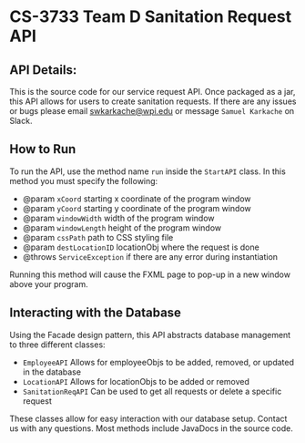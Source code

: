 
# CS-3733 Team D Sanitation Request API
## API Details:
This is the source code for our service request API. Once packaged as a jar, this API allows for users to 
create sanitation requests. If there are any issues or bugs please email swkarkache@wpi.edu or message
`Samuel Karkache` on Slack.
## How to Run 
To run the API, use the method name `run` inside
the `StartAPI` class. In this method you must specify the following:
 
* @param `xCoord` starting x coordinate of the program window
* @param `yCoord` starting y coordinate of the program window
* @param `windowWidth` width of the program window
* @param `windowLength` height of the program window
* @param `cssPath` path to CSS styling file
* @param `destLocationID` locationObj where the request is done
* @throws `ServiceException` if there are any error during instantiation

Running this method will cause the FXML page to pop-up in a new window above your program.
## Interacting with the Database
Using the Facade design pattern, this API abstracts database management to three different classes:

* `EmployeeAPI` Allows for employeeObjs to be added, removed, or updated in the database
* `LocationAPI` Allows for locationObjs to be added or removed
* `SanitationReqAPI` Can be used to get all requests or delete a specific request

These classes allow for easy interaction with our database setup. Contact us with any questions. Most methods include JavaDocs in the source code. 


